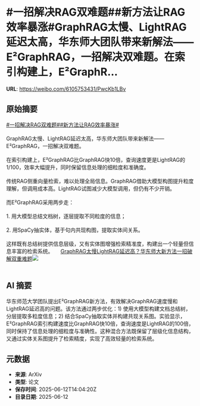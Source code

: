 # #一招解决RAG双难题##新方法让RAG效率暴涨#GraphRAG太慢、LightRAG延迟太高，华东师大团队带来新解法——E²GraphRAG，一招解决双难题。在索引构建上，E²GraphR...

**URL**: https://weibo.com/6105753431/PwcKb1LBv

## 原始摘要

<a href="https://m.weibo.cn/search?containerid=231522type%3D1%26t%3D10%26q%3D%23%E4%B8%80%E6%8B%9B%E8%A7%A3%E5%86%B3RAG%E5%8F%8C%E9%9A%BE%E9%A2%98%23&amp;extparam=%23%E4%B8%80%E6%8B%9B%E8%A7%A3%E5%86%B3RAG%E5%8F%8C%E9%9A%BE%E9%A2%98%23" data-hide=""><span class="surl-text">#一招解决RAG双难题#</span></a><a href="https://m.weibo.cn/search?containerid=231522type%3D1%26t%3D10%26q%3D%23%E6%96%B0%E6%96%B9%E6%B3%95%E8%AE%A9RAG%E6%95%88%E7%8E%87%E6%9A%B4%E6%B6%A8%23&amp;extparam=%23%E6%96%B0%E6%96%B9%E6%B3%95%E8%AE%A9RAG%E6%95%88%E7%8E%87%E6%9A%B4%E6%B6%A8%23" data-hide=""><span class="surl-text">#新方法让RAG效率暴涨#</span></a><br><br>GraphRAG太慢、LightRAG延迟太高，华东师大团队带来新解法——E²GraphRAG，一招解决双难题。<br><br>在索引构建上，E²GraphRAG比GraphRAG快10倍，查询速度更是LightRAG的1/100，效率大幅提升，同时保留信息处理的细粒度和准确度。<br><br>传统RAG侧重向量检索，难以处理全局信息。GraphRAG借助大模型构图提升粒度理解，但调用成本高。LightRAG试图减少大模型调用，但仍有不少开销。<br><br>而E²GraphRAG采用两步走：<br><br>1. 用大模型总结文档树，逐层提取不同粒度的信息；<br><br>2. 用SpaCy抽实体，基于句内共现构图，提取实体间关系。<br><br>这样既有总结树提供信息层级，又有实体图增强检索精准度，构建出一个轻量但信息丰富的检索系统。 <a href="https://weibo.com/ttarticle/p/show?id=2309405176754871861385" data-hide=""><span class="url-icon"><img style="width: 1rem;height: 1rem" src="https://h5.sinaimg.cn/upload/2015/09/25/3/timeline_card_small_article_default.png" referrerpolicy="no-referrer"></span><span class="surl-text">GraphRAG太慢LightRAG延迟高？华东师大新方法一招破解双重难题</span></a><img style="" src="https://tvax4.sinaimg.cn/large/006Fd7o3gy1i2cmxzfsb9j30rn0fkdij.jpg" referrerpolicy="no-referrer"><br><br>

## AI 摘要

华东师范大学团队提出E²GraphRAG新方法，有效解决GraphRAG速度慢和LightRAG延迟高的问题。该方法通过两步优化：1) 使用大模型构建文档总结树，分层提取多粒度信息；2) 结合SpaCy抽取实体并构建共现关系图。实验显示，E²GraphRAG索引构建速度比GraphRAG快10倍，查询速度是LightRAG的100倍，同时保持了信息处理的细粒度与准确性。这种混合方法既保留了层级化信息结构，又通过实体关系图提升了检索精度，实现了高效轻量的检索系统。

## 元数据

- **来源**: ArXiv
- **类型**: 论文
- **保存时间**: 2025-06-12T14:04:20Z
- **目录日期**: 2025-06-12
